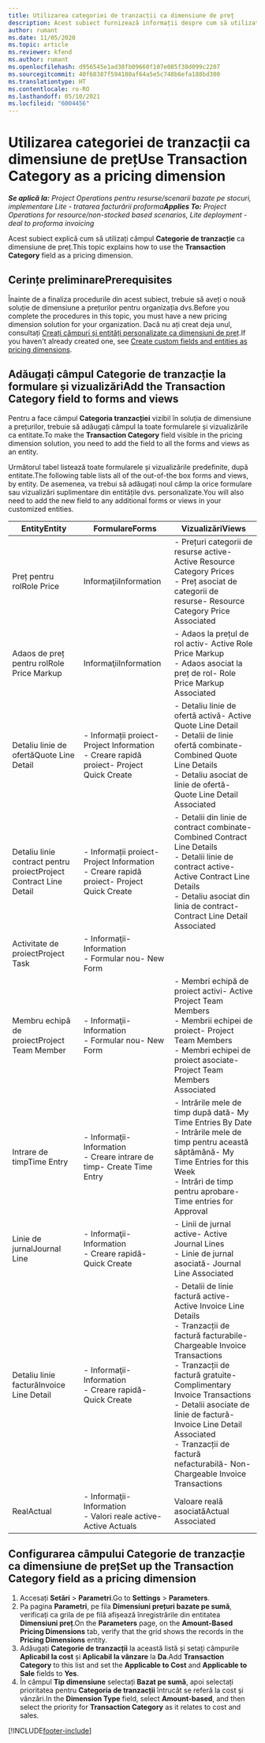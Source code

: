 ```yaml
---
title: Utilizarea categoriei de tranzacții ca dimensiune de preț
description: Acest subiect furnizează informații despre cum să utilizați câmpul Categorie de tranzacție ca dimensiune de preț.
author: rumant
ms.date: 11/05/2020
ms.topic: article
ms.reviewer: kfend
ms.author: rumant
ms.openlocfilehash: d956545e1ad38fb09660f107e085f38d099c2207
ms.sourcegitcommit: 40f68387f594180af64a5e5c748b6efa188bd300
ms.translationtype: HT
ms.contentlocale: ro-RO
ms.lasthandoff: 05/10/2021
ms.locfileid: "6004456"
---
```

# <a name="use-transaction-category-as-a-pricing-dimension"></a><span data-ttu-id="63da0-103">Utilizarea categoriei de tranzacții ca dimensiune de preț</span><span class="sxs-lookup"><span data-stu-id="63da0-103">Use Transaction Category as a pricing dimension</span></span>


<span data-ttu-id="63da0-104">_**Se aplică la:** Project Operations pentru resurse/scenarii bazate pe stocuri, implementare Lite - tratarea facturării proforma_</span><span class="sxs-lookup"><span data-stu-id="63da0-104">_**Applies To:** Project Operations for resource/non-stocked based scenarios, Lite deployment - deal to proforma invoicing_</span></span>


<span data-ttu-id="63da0-105">Acest subiect explică cum să utilizați câmpul **Categorie de tranzacție** ca dimensiune de preț.</span><span class="sxs-lookup"><span data-stu-id="63da0-105">This topic explains how to use the **Transaction Category** field as a pricing dimension.</span></span> 

## <a name="prerequisites"></a><span data-ttu-id="63da0-106">Cerințe preliminare</span><span class="sxs-lookup"><span data-stu-id="63da0-106">Prerequisites</span></span>
<span data-ttu-id="63da0-107">Înainte de a finaliza procedurile din acest subiect, trebuie să aveți o nouă soluție de dimensiune a prețurilor pentru organizația dvs.</span><span class="sxs-lookup"><span data-stu-id="63da0-107">Before you complete the procedures in this topic, you must have a new pricing dimension solution for your organization.</span></span> <span data-ttu-id="63da0-108">Dacă nu ați creat deja unul, consultați [Creați câmpuri și entități personalizate ca dimensiuni de preț](create-custom-fields-entities-pricing-dimensions.md).</span><span class="sxs-lookup"><span data-stu-id="63da0-108">If you haven't already created one, see [Create custom fields and entities as pricing dimensions](create-custom-fields-entities-pricing-dimensions.md).</span></span>

## <a name="add-the-transaction-category-field-to-forms-and-views"></a><span data-ttu-id="63da0-109">Adăugați câmpul Categorie de tranzacție la formulare și vizualizări</span><span class="sxs-lookup"><span data-stu-id="63da0-109">Add the Transaction Category field to forms and views</span></span>
<span data-ttu-id="63da0-110">Pentru a face câmpul **Categoria tranzacției** vizibil în soluția de dimensiune a prețurilor, trebuie să adăugați câmpul la toate formularele și vizualizările ca entitate.</span><span class="sxs-lookup"><span data-stu-id="63da0-110">To make the **Transaction Category** field visible in the pricing dimension solution, you need to add the field to all the forms and views as an entity.</span></span>

<span data-ttu-id="63da0-111">Următorul tabel listează toate formularele și vizualizările predefinite, după entitate.</span><span class="sxs-lookup"><span data-stu-id="63da0-111">The following table lists all of the out-of-the box forms and views, by entity.</span></span> <span data-ttu-id="63da0-112">De asemenea, va trebui să adăugați noul câmp la orice formulare sau vizualizări suplimentare din entitățile dvs. personalizate.</span><span class="sxs-lookup"><span data-stu-id="63da0-112">You will also need to add the new field to any additional forms or views in your customized entities.</span></span>

|  <span data-ttu-id="63da0-113">Entity</span><span class="sxs-lookup"><span data-stu-id="63da0-113">Entity</span></span>        | <span data-ttu-id="63da0-114">Formulare</span><span class="sxs-lookup"><span data-stu-id="63da0-114">Forms</span></span>     |<span data-ttu-id="63da0-115">Vizualizări</span><span class="sxs-lookup"><span data-stu-id="63da0-115">Views</span></span>        |
| ------------------------------|---------------------------------|----------------------------------|
|  <span data-ttu-id="63da0-116">Preț pentru rol</span><span class="sxs-lookup"><span data-stu-id="63da0-116">Role Price</span></span>| <span data-ttu-id="63da0-117">Informaţii</span><span class="sxs-lookup"><span data-stu-id="63da0-117">Information</span></span> |<span data-ttu-id="63da0-118">- Prețuri categorii de resurse active</span><span class="sxs-lookup"><span data-stu-id="63da0-118">- Active Resource Category Prices</span></span><br> <span data-ttu-id="63da0-119">- Preț asociat de categorii de resurse</span><span class="sxs-lookup"><span data-stu-id="63da0-119">- Resource Category Price Associated</span></span> |
|  <span data-ttu-id="63da0-120">Adaos de preț pentru rol</span><span class="sxs-lookup"><span data-stu-id="63da0-120">Role Price Markup</span></span>| <span data-ttu-id="63da0-121">Informaţii</span><span class="sxs-lookup"><span data-stu-id="63da0-121">Information</span></span>|<span data-ttu-id="63da0-122">- Adaos la prețul de rol activ</span><span class="sxs-lookup"><span data-stu-id="63da0-122">- Active Role Price Markup</span></span><br><span data-ttu-id="63da0-123">- Adaos asociat la preț de rol</span><span class="sxs-lookup"><span data-stu-id="63da0-123">- Role Price Markup Associated</span></span> |
|  <span data-ttu-id="63da0-124">Detaliu linie de ofertă</span><span class="sxs-lookup"><span data-stu-id="63da0-124">Quote Line Detail</span></span>|<span data-ttu-id="63da0-125">- Informații proiect</span><span class="sxs-lookup"><span data-stu-id="63da0-125">- Project Information</span></span><br><span data-ttu-id="63da0-126">- Creare rapidă proiect</span><span class="sxs-lookup"><span data-stu-id="63da0-126">- Project Quick Create</span></span>| <span data-ttu-id="63da0-127">- Detaliu linie de ofertă activă</span><span class="sxs-lookup"><span data-stu-id="63da0-127">- Active Quote Line Detail</span></span><br><span data-ttu-id="63da0-128">- Detalii de linie ofertă combinate</span><span class="sxs-lookup"><span data-stu-id="63da0-128">- Combined Quote Line Details</span></span><br><span data-ttu-id="63da0-129">- Detaliu asociat de linie de ofertă</span><span class="sxs-lookup"><span data-stu-id="63da0-129">- Quote Line Detail Associated</span></span> |
|  <span data-ttu-id="63da0-130">Detaliu linie contract pentru proiect</span><span class="sxs-lookup"><span data-stu-id="63da0-130">Project Contract Line Detail</span></span>|<span data-ttu-id="63da0-131">- Informații proiect</span><span class="sxs-lookup"><span data-stu-id="63da0-131">- Project Information</span></span><br><span data-ttu-id="63da0-132">- Creare rapidă proiect</span><span class="sxs-lookup"><span data-stu-id="63da0-132">- Project Quick Create</span></span>|<span data-ttu-id="63da0-133">- Detalii din linie de contract combinate</span><span class="sxs-lookup"><span data-stu-id="63da0-133">- Combined Contract Line Details</span></span><br><span data-ttu-id="63da0-134">- Detalii linie de contract active</span><span class="sxs-lookup"><span data-stu-id="63da0-134">- Active Contract Line Details</span></span><br><span data-ttu-id="63da0-135">- Detaliu asociat din linia de contract</span><span class="sxs-lookup"><span data-stu-id="63da0-135">- Contract Line Detail Associated</span></span> |
|  <span data-ttu-id="63da0-136">Activitate de proiect</span><span class="sxs-lookup"><span data-stu-id="63da0-136">Project Task</span></span>|<span data-ttu-id="63da0-137">- Informaţii</span><span class="sxs-lookup"><span data-stu-id="63da0-137">- Information</span></span><br><span data-ttu-id="63da0-138">- Formular nou</span><span class="sxs-lookup"><span data-stu-id="63da0-138">- New Form</span></span>| &nbsp; |
|  <span data-ttu-id="63da0-139">Membru echipă de proiect</span><span class="sxs-lookup"><span data-stu-id="63da0-139">Project Team Member</span></span>|<span data-ttu-id="63da0-140">- Informaţii</span><span class="sxs-lookup"><span data-stu-id="63da0-140">- Information</span></span><br><span data-ttu-id="63da0-141">- Formular nou</span><span class="sxs-lookup"><span data-stu-id="63da0-141">- New Form</span></span>|<span data-ttu-id="63da0-142">- Membri echipă de proiect activi</span><span class="sxs-lookup"><span data-stu-id="63da0-142">- Active Project Team Members</span></span><br><span data-ttu-id="63da0-143">- Membrii echipei de proiect</span><span class="sxs-lookup"><span data-stu-id="63da0-143">- Project Team Members</span></span><br><span data-ttu-id="63da0-144">- Membri echipei de proiect asociate</span><span class="sxs-lookup"><span data-stu-id="63da0-144">- Project Team Members Associated</span></span> |
|  <span data-ttu-id="63da0-145">Intrare de timp</span><span class="sxs-lookup"><span data-stu-id="63da0-145">Time Entry</span></span>|<span data-ttu-id="63da0-146">- Informaţii</span><span class="sxs-lookup"><span data-stu-id="63da0-146">- Information</span></span><br><span data-ttu-id="63da0-147">- Creare intrare de timp</span><span class="sxs-lookup"><span data-stu-id="63da0-147">- Create Time Entry</span></span>|<span data-ttu-id="63da0-148">- Intrările mele de timp după dată</span><span class="sxs-lookup"><span data-stu-id="63da0-148">- My Time Entries By Date</span></span><br><span data-ttu-id="63da0-149">- Intrările mele de timp pentru această săptămână</span><span class="sxs-lookup"><span data-stu-id="63da0-149">- My Time Entries for this Week</span></span><br><span data-ttu-id="63da0-150">- Intrări de timp pentru aprobare</span><span class="sxs-lookup"><span data-stu-id="63da0-150">- Time entries for Approval</span></span>|
|  <span data-ttu-id="63da0-151">Linie de jurnal</span><span class="sxs-lookup"><span data-stu-id="63da0-151">Journal Line</span></span>|<span data-ttu-id="63da0-152">- Informaţii</span><span class="sxs-lookup"><span data-stu-id="63da0-152">- Information</span></span><br><span data-ttu-id="63da0-153">- Creare rapidă</span><span class="sxs-lookup"><span data-stu-id="63da0-153">- Quick Create</span></span>|<span data-ttu-id="63da0-154">- Linii de jurnal active</span><span class="sxs-lookup"><span data-stu-id="63da0-154">- Active Journal Lines</span></span><br><span data-ttu-id="63da0-155">- Linie de jurnal asociată</span><span class="sxs-lookup"><span data-stu-id="63da0-155">- Journal Line Associated</span></span>|
|  <span data-ttu-id="63da0-156">Detaliu linie factură</span><span class="sxs-lookup"><span data-stu-id="63da0-156">Invoice Line Detail</span></span>|<span data-ttu-id="63da0-157">- Informaţii</span><span class="sxs-lookup"><span data-stu-id="63da0-157">- Information</span></span><br><span data-ttu-id="63da0-158">- Creare rapidă</span><span class="sxs-lookup"><span data-stu-id="63da0-158">- Quick Create</span></span>|<span data-ttu-id="63da0-159">- Detalii de linie factură active</span><span class="sxs-lookup"><span data-stu-id="63da0-159">- Active Invoice Line Details</span></span><br><span data-ttu-id="63da0-160">- Tranzacții de factură facturabile</span><span class="sxs-lookup"><span data-stu-id="63da0-160">- Chargeable Invoice Transactions</span></span><br><span data-ttu-id="63da0-161">- Tranzacții de factură gratuite</span><span class="sxs-lookup"><span data-stu-id="63da0-161">- Complimentary Invoice Transactions</span></span><br><span data-ttu-id="63da0-162">- Detalii asociate de linie de factură</span><span class="sxs-lookup"><span data-stu-id="63da0-162">- Invoice Line Detail Associated</span></span> <br><span data-ttu-id="63da0-163">- Tranzacții de factură nefacturabilă</span><span class="sxs-lookup"><span data-stu-id="63da0-163">- Non-Chargeable Invoice Transactions</span></span>|
|  <span data-ttu-id="63da0-164">Real</span><span class="sxs-lookup"><span data-stu-id="63da0-164">Actual</span></span>|<span data-ttu-id="63da0-165">- Informaţii</span><span class="sxs-lookup"><span data-stu-id="63da0-165">- Information</span></span><br><span data-ttu-id="63da0-166">- Valori reale active</span><span class="sxs-lookup"><span data-stu-id="63da0-166">- Active Actuals</span></span>| <span data-ttu-id="63da0-167">Valoare reală asociată</span><span class="sxs-lookup"><span data-stu-id="63da0-167">Actual Associated</span></span> |

## <a name="set-up-the-transaction-category-field-as-a-pricing-dimension"></a><span data-ttu-id="63da0-168">Configurarea câmpului Categorie de tranzacție ca dimensiune de preț</span><span class="sxs-lookup"><span data-stu-id="63da0-168">Set up the Transaction Category field as a pricing dimension</span></span>

1. <span data-ttu-id="63da0-169">Accesați **Setări** > **Parametri**.</span><span class="sxs-lookup"><span data-stu-id="63da0-169">Go to **Settings** > **Parameters**.</span></span> 
2. <span data-ttu-id="63da0-170">Pa pagina **Parametri**, pe fila **Dimensiuni prețuri bazate pe sumă**, verificați ca grila de pe filă afișează înregistrările din entitatea **Dimensiuni preț**.</span><span class="sxs-lookup"><span data-stu-id="63da0-170">On the **Parameters** page, on the **Amount-Based Pricing Dimensions** tab, verify that the grid shows the records in the **Pricing Dimensions** entity.</span></span>
3. <span data-ttu-id="63da0-171">Adăugați **Categorie de tranzacții** la această listă și setați câmpurile **Aplicabil la cost** și **Aplicabil la vânzare** la **Da**.</span><span class="sxs-lookup"><span data-stu-id="63da0-171">Add **Transaction Category** to this list and set the **Applicable to Cost** and **Applicable to Sale** fields to **Yes**.</span></span>
4. <span data-ttu-id="63da0-172">În câmpul **Tip dimensiune** selectați **Bazat pe sumă**, apoi selectați prioritatea pentru **Categoria de tranzacții** întrucât se referă la cost și vânzări.</span><span class="sxs-lookup"><span data-stu-id="63da0-172">In the **Dimension Type** field, select **Amount-based**, and then select the priority for **Transaction Category** as it relates to cost and sales.</span></span>


[!INCLUDE[footer-include](../includes/footer-banner.md)]